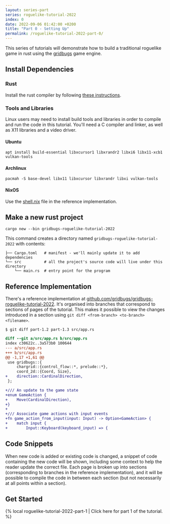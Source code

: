 ```yaml
---
layout: series-part
series: roguelike-tutorial-2022
index: 0
date: 2022-09-06 01:42:00 +0200
title: "Part 0 - Setting Up"
permalink: /roguelike-tutorial-2022-part-0/
---
```


This series of tutorials will demonstrate how to build a traditional roguelike
game in rust using the [gridbugs](https://github.com/gridbugs/gridbugs/) game
engine.

## Install Dependencies

### Rust

Install the rust compiler by following [these instructions](https://www.rust-lang.org/tools/install).

### Tools and Libraries

Linux users may need to install build tools and libraries in order to compile
and run the code in this tutorial. You'll need a C compiler and linker, as well
as X11 libraries and a video driver.

#### Ubuntu
```
apt install build-essential libxcursor1 libxrandr2 libxi6 libx11-xcb1 vulkan-tools
```
#### Archlinux
```
pacmah -S base-devel libx11 libxcursor libxrandr libxi vulkan-tools
```
#### NixOS
Use the
[shell.nix](https://github.com/gridbugs/gridbugs-roguelike-tutorial-2022/blob/main/shell.nix)
file in the reference implementation.

## Make a new rust project

```
cargo new --bin gridbugs-roguelike-tutorial-2022
```

This command creates a directory named `gridbugs-roguelike-tutorial-2022`
with contents:
```
├── Cargo.toml   # manifest - we'll mainly update it to add dependencies
└── src          # all the project's source code will live under this directory
    └── main.rs  # entry point for the program
```

## Reference Implementation

There's a reference implementation at
[github.com/gridbugs/gridbugs-roguelike-tutorial-2022](https://github.com/gridbugs/gridbugs-roguelike-tutorial-2022).
It's organised into branches that correspond to sections of pages of the
tutorial. This makes it possible to view the changes introduced in a section
using `git diff <from-branch> <to-branch> <filename>`.

```
$ git diff part-1.2 part-1.3 src/app.rs
```
```diff
diff --git a/src/app.rs b/src/app.rs
index c30622c..3a573b0 100644
--- a/src/app.rs
+++ b/src/app.rs
@@ -1,17 +1,61 @@
 use gridbugs::{
     chargrid::{control_flow::*, prelude::*},
     coord_2d::{Coord, Size},
+    direction::CardinalDirection,
 };

+/// An update to the game state
+enum GameAction {
+    Move(CardinalDirection),
+}
+
+/// Associate game actions with input events
+fn game_action_from_input(input: Input) -> Option<GameAction> {
+    match input {
+        Input::Keyboard(keyboard_input) => {
```

## Code Snippets

When new code is added or existing code is changed, a snippet of code containing
the new code will be shown, including some context to help the reader update the
correct file. Each page is broken up into sections (corresponding to branches in
the reference implementation), and it will be possible to compile the code in
between each section (but not necessarily at all points within a section).

## Get Started

{% local roguelike-tutorial-2022-part-1 | Click here for part 1 of the tutorial. %}
